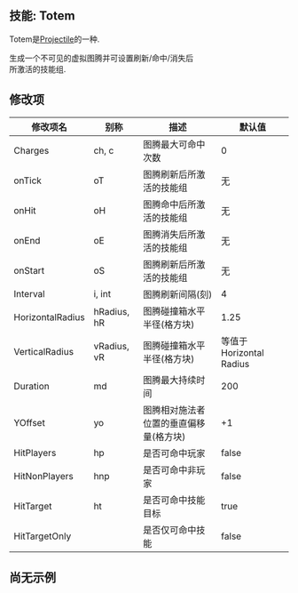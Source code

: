 技能: Totem
--------------------------

Totem是[Projectile](技能/列表/projectile)的一种.

生成一个不可见的虚拟图腾并可设置刷新/命中/消失后  
所激活的技能组.

修改项
----------

| 修改项名 | 别称    | 描述                                                                                                    | 默认值 |
|-----------|------------|----------------------------------------------------------------------------------------------------------------|---------------|
| Charges          | ch, c       | 图腾最大可命中次数 | 0                 |
| onTick           | oT          | 图腾刷新后所激活的技能组 | 无 |
| onHit           | oH          | 图腾命中后所激活的技能组 | 无 |
| onEnd           | oE          | 图腾消失后所激活的技能组 | 无 ||
| onStart           | oS          | 图腾刷新后所激活的技能组 | 无 |
| Interval         | i, int      | 图腾刷新间隔(刻) | 4                 |
| HorizontalRadius | hRadius, hR | 图腾碰撞箱水平半径(格方块) | 1.25              |
| VerticalRadius   | vRadius, vR | 图腾碰撞箱水平半径(格方块) | 等值于Horizontal Radius |
| Duration         | md          | 图腾最大持续时间 | 200               |
| YOffset          | yo          | 图腾相对施法者位置的垂直偏移量(格方块) | +1                |
| HitPlayers       | hp          | 是否可命中玩家 | false             |
| HitNonPlayers    | hnp         | 是否可命中非玩家 | false             |
| HitTarget        | ht          | 是否可命中技能目标 | true              |
| HitTargetOnly    |             | 是否仅可命中技能 | false             |

尚无示例
----------